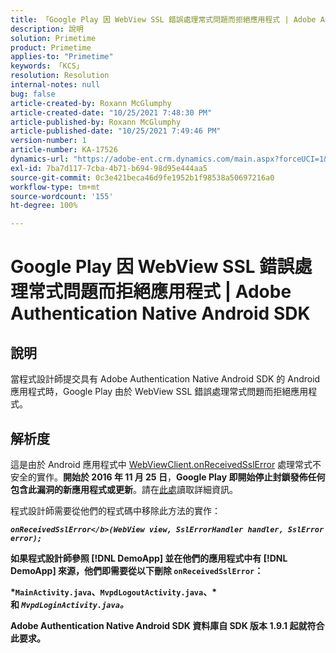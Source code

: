 ```yaml
---
title: 「Google Play 因 WebView SSL 錯誤處理常式問題而拒絕應用程式 | Adobe Authentication Native Android SDK」
description: 說明
solution: Primetime
product: Primetime
applies-to: "Primetime"
keywords: 「KCS」
resolution: Resolution
internal-notes: null
bug: false
article-created-by: Roxann McGlumphy
article-created-date: "10/25/2021 7:48:30 PM"
article-published-by: Roxann McGlumphy
article-published-date: "10/25/2021 7:49:46 PM"
version-number: 1
article-number: KA-17526
dynamics-url: "https://adobe-ent.crm.dynamics.com/main.aspx?forceUCI=1&pagetype=entityrecord&etn=knowledgearticle&id=cd131085-cc35-ec11-b6e6-000d3a3485ea"
exl-id: 7ba7d117-7cba-4b71-b694-98d95e444aa5
source-git-commit: 0c3e421beca46d9fe1952b1f98538a50697216a0
workflow-type: tm+mt
source-wordcount: '155'
ht-degree: 100%

---
```


# Google Play 因 WebView SSL 錯誤處理常式問題而拒絕應用程式 | Adobe Authentication Native Android SDK

## 說明

當程式設計師提交具有 Adobe Authentication Native Android SDK 的 Android 應用程式時，Google Play 由於 WebView SSL 錯誤處理常式問題而拒絕應用程式。

## 解析度


這是由於 Android 應用程式中 [WebViewClient.onReceivedSslError](https://developer.android.com/reference/android/webkit/WebViewClient.html#onReceivedSslError%28android.webkit.WebView,%20android.webkit.SslErrorHandler,%20android.net.http.SslError%29) 處理常式不安全的實作。<b>開始於 </b><b>2016 年 11 月 25 日</b>，<b>Google Play 即開始停止封鎖發佈任何包含此漏洞的新應用程式或更新</b>。請在[此處](https://support.google.com/faqs/answer/7071387?hl=en)讀取詳細資訊。

程式設計師需要從他們的程式碼中移除此方法的實作：

<b>*`onReceivedSslError</b>(WebView view, SslErrorHandler handler, SslError error);`*

如果程式設計師參照 [!DNL DemoApp] 並在他們的應用程式中有 [!DNL DemoApp] 來源，他們即需要從以下刪除 <b>`onReceivedSslError`</b>：

*`MainActivity.java`、`MvpdLogoutActivity.java`、*和 *`MvpdLoginActivity.java`。*

Adobe Authentication Native Android SDK 資料庫自 SDK 版本 1.9.1 起就符合此要求。
